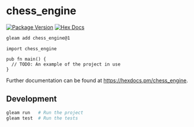 # chess_engine

[![Package Version](https://img.shields.io/hexpm/v/chess_engine)](https://hex.pm/packages/chess_engine)
[![Hex Docs](https://img.shields.io/badge/hex-docs-ffaff3)](https://hexdocs.pm/chess_engine/)

```sh
gleam add chess_engine@1
```
```gleam
import chess_engine

pub fn main() {
  // TODO: An example of the project in use
}
```

Further documentation can be found at <https://hexdocs.pm/chess_engine>.

## Development

```sh
gleam run   # Run the project
gleam test  # Run the tests
```
